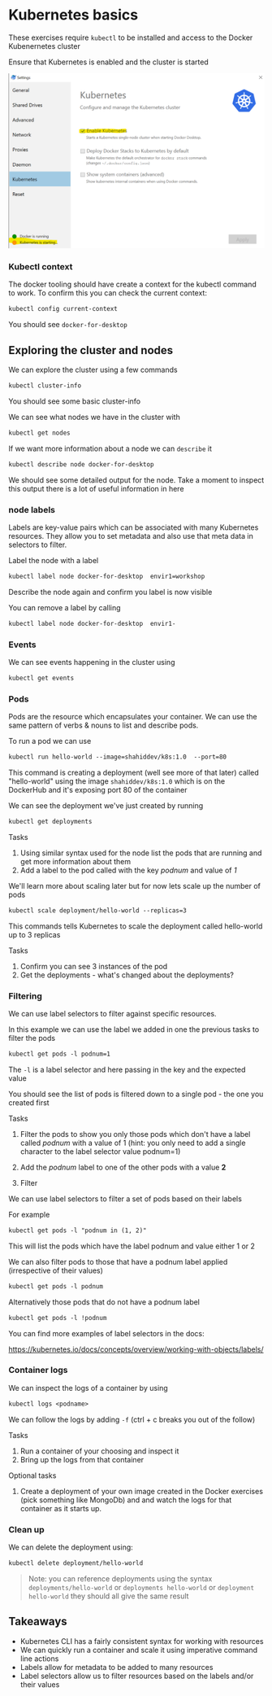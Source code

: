 # Kubernetes basics

These exercises require `kubectl` to be installed and access to the Docker Kubenernetes cluster

Ensure that Kubernetes is enabled and the cluster is started

![docker-enablek8s](images/docker-enablek8s.png)


### Kubectl context

The docker tooling should have create a context for the kubectl command to work.
To confirm this you can check the current context:

```txt
kubectl config current-context
```

You should see `docker-for-desktop`

## Exploring the cluster and nodes

We can explore the cluster using a few commands

```txt
kubectl cluster-info
```
You should see some basic cluster-info

We can see what nodes we have in the cluster with

```txt
kubectl get nodes
```

If we want more information about a node we can `describe` it

```txt
kubectl describe node docker-for-desktop
```

We should see some detailed output for the node. Take a moment to inspect this output there is a lot of useful information in here

### node labels

Labels are key-value pairs which can be associated with many Kubernetes resources. They allow you to set metadata and also use that meta data in selectors to filter.

Label the node with a label

```txt
kubectl label node docker-for-desktop  envir1=workshop
```

Describe the node again and confirm you label is now visible

You can remove a label by calling

```txt
kubectl label node docker-for-desktop  envir1-
```

### Events

We can see events happening in the cluster using

```txt
kubectl get events
```

### Pods

Pods are the resource which encapsulates your container.
We can use the same pattern of verbs & nouns to list and describe pods.

To run a pod we can use

```txt
kubectl run hello-world --image=shahiddev/k8s:1.0  --port=80
```

This command is creating a deployment (well see more of that later) called "hello-world" using the image `shahiddev/k8s:1.0` which is on the DockerHub and it's exposing port 80 of the container

We can see the deployment we've just created by running

```txt
kubectl get deployments
```

Tasks

1. Using similar syntax used for the node list the pods that are running and get more information about them
2. Add a label to the pod called with the key *podnum* and value of *1*

We'll learn more about scaling later but for now lets scale up the number of pods

```txt
kubectl scale deployment/hello-world --replicas=3
```

This commands tells Kubernetes to scale the deployment called hello-world up to 3 replicas

Tasks

1. Confirm you can see 3 instances of the pod
2. Get the deployments - what's changed about the deployments?


### Filtering

We can use label selectors to filter against specific resources.

In this example we can use the label we added in one the previous tasks to filter the pods

```txt
kubectl get pods -l podnum=1
```

The `-l` is a label selector and here passing in the key and the expected value

You should see the list of pods is filtered down to a single pod - the one you created first

Tasks

1. Filter the pods to show you only those pods which don't have a label called *podnum* with a value of 1 (hint: you only need to add a single character to the label selector value podnum=1)

2. Add the *podnum* label to one of the other pods with a value **2**
3. Filter

We can use label selectors to filter a set of pods based on their labels

For example

```txt
kubectl get pods -l "podnum in (1, 2)"
```

This will list the pods which have the label podnum and value either 1 or 2

We can also filter pods to those that have a podnum label applied (irrespective of their values)

```txt
kubectl get pods -l podnum
```

Alternatively those pods that do not have a podnum label

```txt
kubectl get pods -l !podnum
```

You can find more examples of label selectors in the docs:

https://kubernetes.io/docs/concepts/overview/working-with-objects/labels/

### Container logs

We can inspect the logs of a container by using

```txt
kubectl logs <podname>
```

We can follow the logs by adding `-f` (ctrl + c breaks you out of the follow)

Tasks

1. Run a container of your choosing and inspect it
2. Bring up the logs from that container

Optional tasks

1. Create a deployment of your own image created in the Docker exercises (pick something like MongoDb) and and watch the logs for that container as it starts up.

### Clean up

We can delete the deployment using:

```txt
kubectl delete deployment/hello-world
```

> Note: you can reference deployments using the syntax `deployments/hello-world` or `deployments hello-world` or `deployment hello-world` they should all give the same result

## Takeaways

* Kubernetes CLI has a fairly consistent syntax for working with resources
* We can quickly run a container and scale it using imperative command line actions
* Labels allow for metadata to be added to many resources
* Label selectors allow us to filter resources based on the labels and/or their values